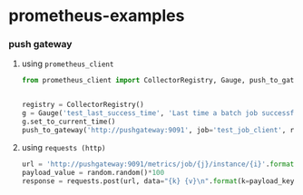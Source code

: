 # prometheus-examples

### push gateway

1. using `prometheus_client`
    ```python
    from prometheus_client import CollectorRegistry, Gauge, push_to_gateway
    
    
    registry = CollectorRegistry()
    g = Gauge('test_last_success_time', 'Last time a batch job successfully finished', registry=registry)
    g.set_to_current_time()
    push_to_gateway('http://pushgateway:9091', job='test_job_client', registry=registry)
    ```
   
2. using `requests (http)`
    ```python
    url = 'http://pushgateway:9091/metrics/job/{j}/instance/{i}'.format(j=job_name, i=instance_name)
    payload_value = random.random()*100
    response = requests.post(url, data="{k} {v}\n".format(k=payload_key, v=payload_value))
    ```
